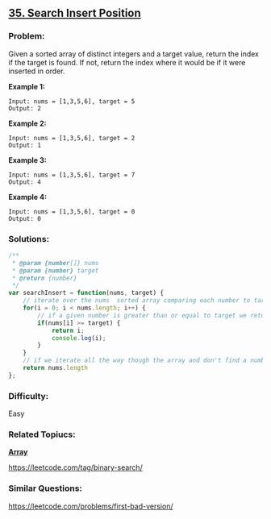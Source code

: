 ## [35. Search Insert Position](https://leetcode.com/problems/search-insert-position/description/)
### Problem:

Given a sorted array of distinct integers and a target value, return the index if the target is found. If not, return the index where it would be if it were inserted in order.

**Example 1:**

```
Input: nums = [1,3,5,6], target = 5
Output: 2
```

**Example 2:**

```
Input: nums = [1,3,5,6], target = 2
Output: 1
```

**Example 3:**

```
Input: nums = [1,3,5,6], target = 7
Output: 4
```

**Example 4:**

```
Input: nums = [1,3,5,6], target = 0
Output: 0
```


### Solutions:

```javascript
/**
 * @param {number[]} nums
 * @param {number} target
 * @return {number}
 */
var searchInsert = function(nums, target) {
    // iterate over the nums  sorted array comparing each number to target
    for(i = 0; i < nums.length; i++) {
        // if a given number is greater than or equal to target we return that number's index
        if(nums[i] >= target) {
            return i;
            console.log(i);
        }
    }
    // if we iterate all the way though the array and don't find a number greater than or equal to target we return nums.length
    return nums.length
};
```

### Difficulty:

Easy

### Related Topiucs:

**[Array](https://leetcode.com/tag/array/)**

https://leetcode.com/tag/binary-search/

### Similar Questions:

https://leetcode.com/problems/first-bad-version/